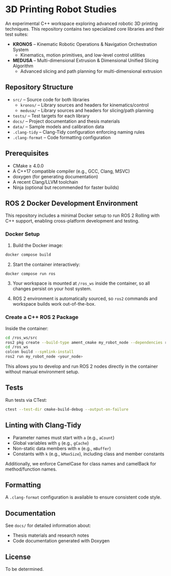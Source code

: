 # 3D Printing Robot Studies

An experimental C++ workspace exploring advanced robotic 3D printing techniques. This repository contains two
specialized core libraries and their test suites:

- **KRONOS** – Kinematic Robotic Operations & Navigation Orchestration System
    - Kinematics, motion primitives, and low-level control utilities
- **MEDUSA** – Multi-dimensional Extrusion & Dimensional Unified Slicing Algorithm
    - Advanced slicing and path planning for multi-dimensional extrusion

## Repository Structure

- `src/` – Source code for both libraries
    - `kronos/` – Library sources and headers for kinematics/control
    - `medusa/` – Library sources and headers for slicing/path planning
- `tests/` – Test targets for each library
- `docs/` – Project documentation and thesis materials
- `data/` – Sample models and calibration data
- `.clang-tidy` – Clang-Tidy configuration enforcing naming rules
- `.clang-format` – Code formatting configuration

## Prerequisites

- CMake ≥ 4.0.0
- A C++17 compatible compiler (e.g., GCC, Clang, MSVC)
- doxygen (for generating documentation)
- A recent Clang/LLVM toolchain
- Ninja (optional but recommended for faster builds)

## ROS 2 Docker Development Environment

This repository includes a minimal Docker setup to run ROS 2 Rolling with C++ support, enabling cross-platform
development and testing.

### Docker Setup

1. Build the Docker image:

```bash
docker compose build
```

2. Start the container interactively:

```bash
docker compose run ros
```

3. Your workspace is mounted at `/ros_ws` inside the container, so all changes persist on your host system.

4. ROS 2 environment is automatically sourced, so `ros2` commands and workspace builds work out-of-the-box.

### Create a C++ ROS 2 Package

Inside the container:

```bash
cd /ros_ws/src
ros2 pkg create --build-type ament_cmake my_robot_node --dependencies rclcpp
cd /ros_ws
colcon build --symlink-install
ros2 run my_robot_node <your_node>
```

This allows you to develop and run ROS 2 nodes directly in the container without manual environment setup.

## Tests

Run tests via CTest:

```zsh
ctest --test-dir cmake-build-debug --output-on-failure
```

## Linting with Clang-Tidy

- Parameter names must start with `a` (e.g., `aCount`)
- Global variables with `g` (e.g., `gCache`)
- Non-static data members with `m` (e.g., `mBuffer`)
- Constants with `k` (e.g., `kMaxSize`), including class and member constants

Additionally, we enforce CamelCase for class names and camelBack for method/function names.

## Formatting
A `.clang-format` configuration is available to ensure consistent code style.

## Documentation
See `docs/` for detailed information about:
- Thesis materials and research notes
- Code documentation generated with Doxygen

## License

To be determined.
